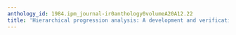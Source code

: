 ```yaml
---
anthology_id: 1984.ipm_journal-ir0anthology0volumeA20A12.22
title: 'Hierarchical progression analysis: A development and verification methodology'
---
```

